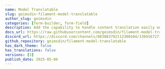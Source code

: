 ```yaml
---
name: Model Translatable
slug: geimsdin-filament-model-translatable
author_slug: geimsdin
categories: [form-builder, form-field]
description: Add the capability to handle content translation easily on resources.
docs_url: https://raw.githubusercontent.com/geimsdin/filament-model-translatable/refs/tags/v2.1.0/README.md
discord_url: https://discord.com/channels/883083792112300104/1369167271456542752
github_repository: geimsdin/filament-model-translatable
has_dark_theme: false
has_translations: false
versions: [3]
publish_date: 2025-05-06
---
```

